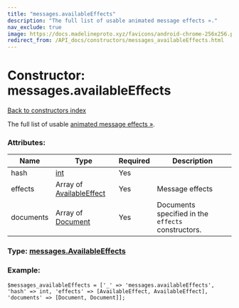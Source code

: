 ```yaml
---
title: "messages.availableEffects"
description: "The full list of usable animated message effects »."
nav_exclude: true
image: https://docs.madelineproto.xyz/favicons/android-chrome-256x256.png
redirect_from: /API_docs/constructors/messages_availableEffects.html
---
```

# Constructor: messages.availableEffects  
[Back to constructors index](/API_docs/constructors/index.html)



The full list of usable [animated message effects »](https://core.telegram.org/api/effects).

### Attributes:

| Name     |    Type       | Required | Description |
|----------|---------------|----------|-------------|
|hash|[int](/API_docs/types/int.html) | Yes|
|effects|Array of [AvailableEffect](/API_docs/types/AvailableEffect.html) | Yes|Message effects|
|documents|Array of [Document](/API_docs/types/Document.html) | Yes|Documents specified in the `effects` constructors.|



### Type: [messages.AvailableEffects](/API_docs/types/messages.AvailableEffects.html)


### Example:

```
$messages_availableEffects = ['_' => 'messages.availableEffects', 'hash' => int, 'effects' => [AvailableEffect, AvailableEffect], 'documents' => [Document, Document]];
```  
